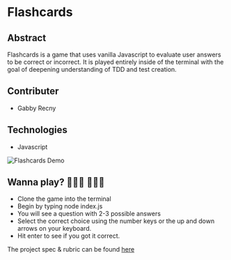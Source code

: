 # Flashcards

## Abstract
Flashcards is a game that uses vanilla Javascript to evaluate user answers to be correct or incorrect. It is played entirely inside of the terminal with the
goal of deepening understanding of TDD and test creation.

## Contributer
* Gabby Recny 

## Technologies
* Javascript

![Flashcards Demo](https://giphy.com/gifs/BjOD5yRJ6NHAYOcHxy)

## Wanna play? 👨🏾‍💻 👩🏾‍💻
* Clone the game into the terminal
* Begin by typing node index.js
* You will see a question with 2-3 possible answers
* Select the correct choice using the number keys or the up and down arrows on your keyboard.
* Hit enter to see if you got it correct.

The project spec & rubric can be found [here](https://frontend.turing.edu/projects/flash-cards.html)
